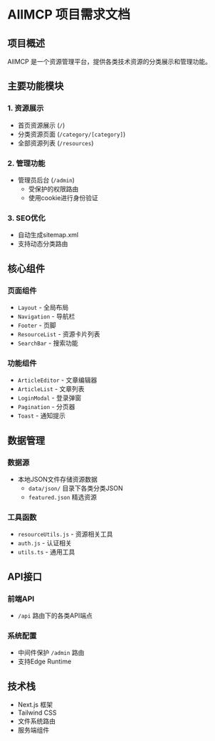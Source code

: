# AllMCP 项目需求文档

## 项目概述
AllMCP 是一个资源管理平台，提供各类技术资源的分类展示和管理功能。

## 主要功能模块

### 1. 资源展示
- 首页资源展示 (`/`)
- 分类资源页面 (`/category/[category]`)
- 全部资源列表 (`/resources`)

### 2. 管理功能
- 管理员后台 (`/admin`)
  - 受保护的权限路由
  - 使用cookie进行身份验证

### 3. SEO优化
- 自动生成sitemap.xml
- 支持动态分类路由

## 核心组件

### 页面组件
- `Layout` - 全局布局
- `Navigation` - 导航栏
- `Footer` - 页脚
- `ResourceList` - 资源卡片列表
- `SearchBar` - 搜索功能

### 功能组件
- `ArticleEditor` - 文章编辑器
- `ArticleList` - 文章列表
- `LoginModal` - 登录弹窗
- `Pagination` - 分页器
- `Toast` - 通知提示

## 数据管理

### 数据源
- 本地JSON文件存储资源数据
  - `data/json/` 目录下各类分类JSON
  - `featured.json` 精选资源

### 工具函数
- `resourceUtils.js` - 资源相关工具
- `auth.js` - 认证相关
- `utils.ts` - 通用工具

## API接口

### 前端API
- `/api` 路由下的各类API端点

### 系统配置
- 中间件保护 `/admin` 路由
- 支持Edge Runtime

## 技术栈
- Next.js 框架
- Tailwind CSS
- 文件系统路由
- 服务端组件